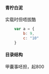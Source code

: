 #### 青柠白泥
实载时但唔拔酷
```js
    var a = {
        b: 9,
        c: "10"
    }
```

#### 目录结构
甲囊事呸担，起800
